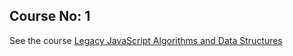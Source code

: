 ## Course No: 1

See the course [Legacy JavaScript Algorithms and Data Structures](https://www.freecodecamp.org/learn/javascript-algorithms-and-data-structures/)
